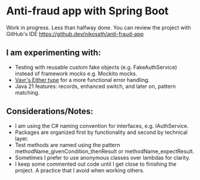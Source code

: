 # Anti-fraud app with Spring Boot
Work in progress. Less than halfway done. You can review the project with GitHub's IDE https://github.dev/nikosath/anti-fraud-app
## I am experimenting with:
- Testing with reusable custom fake objects (e.g. FakeAuthService) instead of framework mocks e.g. Mockito mocks.
- [Vavr's Either type](https://docs.vavr.io/#_either) for a more functional error handling.
- Java 21 features: records, enhanced switch, and later on, pattern matching.
## Considerations/Notes:
- I am using the C# naming convention for interfaces, e.g. IAuthService.
- Packages are organized first by functionality and second by technical layer.
- Test methods are named using the pattern methodName_givenCondition_thenResult or methodName_expectResult.
- Sometimes I prefer to use anonymous classes over lambdas for clarity.
- I keep some commented out code until I get close to finishing the project. A practice that I avoid when working others.

